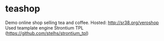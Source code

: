 # teashop
Demo online shop selling tea and coffee.
Hosted: http://sr38.org/veroshop
Used teamplate engine Strontium TPL (https://github.com/stelhs/strontium_tpl)
